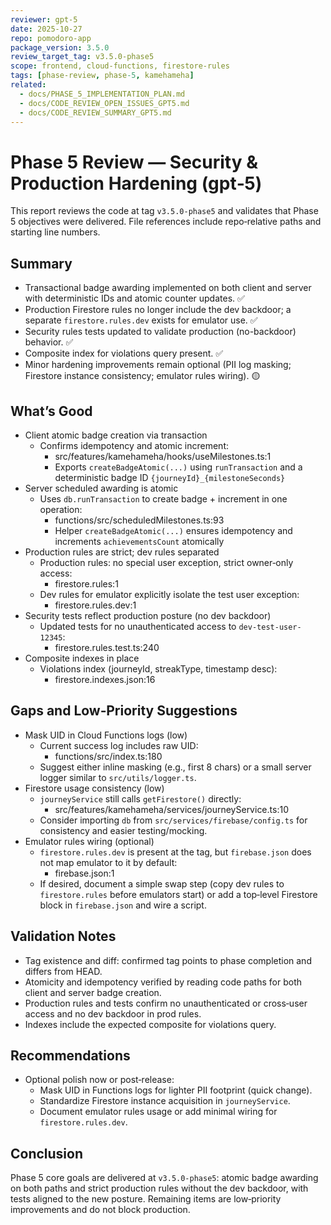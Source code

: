 ```yaml
---
reviewer: gpt-5
date: 2025-10-27
repo: pomodoro-app
package_version: 3.5.0
review_target_tag: v3.5.0-phase5
scope: frontend, cloud-functions, firestore-rules
tags: [phase-review, phase-5, kamehameha]
related:
  - docs/PHASE_5_IMPLEMENTATION_PLAN.md
  - docs/CODE_REVIEW_OPEN_ISSUES_GPT5.md
  - docs/CODE_REVIEW_SUMMARY_GPT5.md
---
```


# Phase 5 Review — Security & Production Hardening (gpt‑5)

This report reviews the code at tag `v3.5.0-phase5` and validates that Phase 5 objectives were delivered. File references include repo‑relative paths and starting line numbers.

## Summary
- Transactional badge awarding implemented on both client and server with deterministic IDs and atomic counter updates. ✅
- Production Firestore rules no longer include the dev backdoor; a separate `firestore.rules.dev` exists for emulator use. ✅
- Security rules tests updated to validate production (no-backdoor) behavior. ✅
- Composite index for violations query present. ✅
- Minor hardening improvements remain optional (PII log masking; Firestore instance consistency; emulator rules wiring). 🟡

## What’s Good
- Client atomic badge creation via transaction
  - Confirms idempotency and atomic increment:
    - src/features/kamehameha/hooks/useMilestones.ts:1
    - Exports `createBadgeAtomic(...)` using `runTransaction` and a deterministic badge ID `{journeyId}_{milestoneSeconds}`
- Server scheduled awarding is atomic
  - Uses `db.runTransaction` to create badge + increment in one operation:
    - functions/src/scheduledMilestones.ts:93
    - Helper `createBadgeAtomic(...)` ensures idempotency and increments `achievementsCount` atomically
- Production rules are strict; dev rules separated
  - Production rules: no special user exception, strict owner‑only access:
    - firestore.rules:1
  - Dev rules for emulator explicitly isolate the test user exception:
    - firestore.rules.dev:1
- Security tests reflect production posture (no dev backdoor)
  - Updated tests for no unauthenticated access to `dev-test-user-12345`:
    - firestore.rules.test.ts:240
- Composite indexes in place
  - Violations index (journeyId, streakType, timestamp desc):
    - firestore.indexes.json:16

## Gaps and Low‑Priority Suggestions
- Mask UID in Cloud Functions logs (low)
  - Current success log includes raw UID:
    - functions/src/index.ts:180
  - Suggest either inline masking (e.g., first 8 chars) or a small server logger similar to `src/utils/logger.ts`.
- Firestore usage consistency (low)
  - `journeyService` still calls `getFirestore()` directly:
    - src/features/kamehameha/services/journeyService.ts:10
  - Consider importing `db` from `src/services/firebase/config.ts` for consistency and easier testing/mocking.
- Emulator rules wiring (optional)
  - `firestore.rules.dev` is present at the tag, but `firebase.json` does not map emulator to it by default:
    - firebase.json:1
  - If desired, document a simple swap step (copy dev rules to `firestore.rules` before emulators start) or add a top‑level Firestore block in `firebase.json` and wire a script.

## Validation Notes
- Tag existence and diff: confirmed tag points to phase completion and differs from HEAD.
- Atomicity and idempotency verified by reading code paths for both client and server badge creation.
- Production rules and tests confirm no unauthenticated or cross‑user access and no dev backdoor in prod rules.
- Indexes include the expected composite for violations query.

## Recommendations
- Optional polish now or post‑release:
  - Mask UID in Functions logs for lighter PII footprint (quick change).
  - Standardize Firestore instance acquisition in `journeyService`.
  - Document emulator rules usage or add minimal wiring for `firestore.rules.dev`.

## Conclusion
Phase 5 core goals are delivered at `v3.5.0-phase5`: atomic badge awarding on both paths and strict production rules without the dev backdoor, with tests aligned to the new posture. Remaining items are low‑priority improvements and do not block production.

